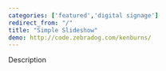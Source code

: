 ```yaml
---
categories: ['featured','digital signage']
redirect_from: "/"
title: "Simple Slideshow"
demo: http://code.zebradog.com/kenburns/
---
```


Description 
